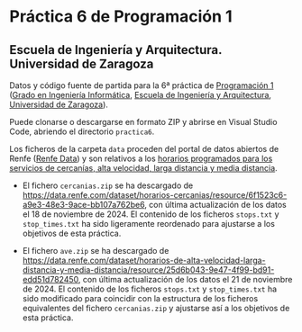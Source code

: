 # Práctica 6 de Programación 1

## Escuela de Ingeniería y Arquitectura. Universidad de Zaragoza

Datos y código fuente de partida para la 6ª práctica de [Programación 1](https://github.com/prog1-eina) ([Grado en Ingeniería Informática](https://webdiis.unizar.es/~silarri/coordinadorGrado/), [Escuela de Ingeniería y Arquitectura](https://eina.unizar.es/), [Universidad de Zaragoza](https://www.unizar.es/)).

Puede clonarse o descargarse en formato ZIP y abrirse en Visual Studio Code, abriendo el directorio ``practica6``.

Los ficheros de la carpeta ``data`` proceden del portal de datos abiertos de Renfe ([Renfe Data](https://data.renfe.com/)) y son relativos a los [horarios programados para los servicios de cercanías, alta velocidad, larga distancia y media distancia](https://data.renfe.com/dataset?q=horarios&sort=score+desc%2C+metadata_modified+desc).

* El fichero `cercanias.zip` se ha descargado de https://data.renfe.com/dataset/horarios-cercanias/resource/6f1523c6-a9e3-48e3-9ace-bb107a762be6, con última actualización de los datos el 18 de noviembre de 2024. El contenido de los ficheros ``stops.txt`` y ``stop_times.txt`` ha sido ligeramente reordenado para ajustarse a los objetivos de esta práctica.

* El fichero `ave.zip` se ha descargado de https://data.renfe.com/dataset/horarios-de-alta-velocidad-larga-distancia-y-media-distancia/resource/25d6b043-9e47-4f99-bd91-edd51d782450, con última actualización de los datos el 21 de noviembre de 2024. El contenido de los ficheros ``stops.txt`` y ``stop_times.txt`` ha sido modificado para coincidir con la estructura de los ficheros equivalentes del fichero ``cercanias.zip`` y ajustarse así a los objetivos de esta práctica.
